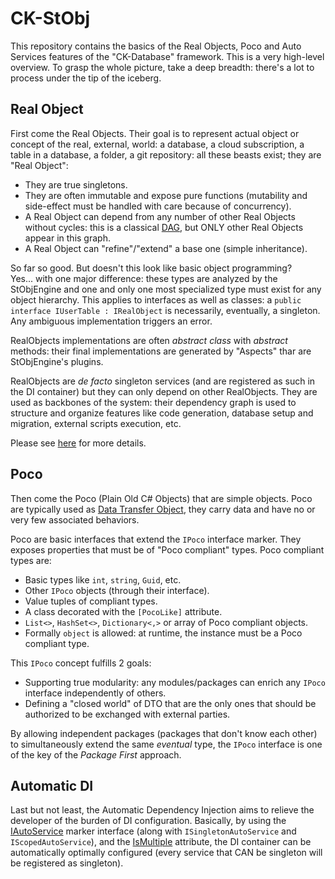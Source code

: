 # CK-StObj

This repository contains the basics of the Real Objects, Poco and Auto Services features of the "CK-Database" framework.
This is a very high-level overview. To grasp the whole picture, take a deep breadth: there's a lot to process under the
tip of the iceberg.

## Real Object
First come the Real Objects. Their goal is to represent actual object or concept of the real, external, world: a database,
a cloud subscription, a table in a database, a folder, a git repository: all these beasts exist; they are "Real Object":
 - They are true singletons.
 - They are often immutable and expose pure functions (mutability and side-effect must be handled with care because of concurrency).
 - A Real Object can depend from any number of other Real Objects without cycles: this is a classical [DAG](https://en.wikipedia.org/wiki/Directed_acyclic_graph), but ONLY other Real Objects appear in this graph.
 - A Real Object can "refine"/"extend" a base one (simple inheritance). 
 
So far so good. But doesn't this look like basic object programming?  
Yes... with one major difference: these types are analyzed by the StObjEngine and one and only one most specialized type must exist for any
object hierarchy. This applies to interfaces as well as classes: a `public interface IUserTable : IRealObject` is necessarily, eventually, a singleton.
Any ambiguous implementation triggers an error.

RealObjects implementations are often _abstract class_ with _abstract_ methods: their final implementations are generated by "Aspects" thar are StObjEngine's
plugins.

RealObjects are _de facto_ singleton services (and are registered as such in the DI container) but they can only depend on
other RealObjects. They are used as backbones of the system: their dependency graph is used to structure and organize features
like code generation, database setup and migration, external scripts execution, etc.
 
Please see [here](https://github.com/Invenietis/CK-Core/tree/develop/CK.Core/AutomaticDI#irealobject) for more details.

## Poco
Then come the Poco (Plain Old C# Objects) that are simple objects. Poco are typically used as [Data Transfer Object](https://en.wikipedia.org/wiki/Data_transfer_object),
they carry data and have no or very few associated behaviors.

Poco are basic interfaces that extend the `IPoco` interface marker. They exposes properties that must be of "Poco compliant" types.
Poco compliant types are:
 - Basic types like `int`, `string`, `Guid`, etc.
 - Other `IPoco` objects (through their interface).
 - Value tuples of compliant types.
 - A class decorated with the `[PocoLike]` attribute.
 - `List<>`, `HashSet<>`, `Dictionary<,>` or array of Poco compliant objects.
 - Formally `object` is allowed: at runtime, the instance must be a Poco compliant type.

This `IPoco` concept fulfills 2 goals:
- Supporting true modularity: any modules/packages can enrich any `IPoco` interface independently of others.
- Defining a "closed world" of DTO that are the only ones that should be authorized to be exchanged with external parties.

By allowing independent packages (packages that don't know each other) to simultaneously extend the same _eventual_ type,
the `IPoco` interface is one of the key of the *Package First* approach.

## Automatic DI

Last but not least, the Automatic Dependency Injection aims to relieve the developer of the burden of DI configuration.
Basically, by using the [IAutoService](https://github.com/Invenietis/CK-Core/blob/develop/CK.Core/AutomaticDI/IAutoService.cs)
marker interface (along with `ISingletonAutoService` and `IScopedAutoService`), and the [IsMultiple](https://github.com/Invenietis/CK-Core/blob/develop/CK.Core/AutomaticDI/IsMultipleAttribute.cs)
attribute, the DI container can be automatically optimally configured (every service that CAN be singleton will be registered as singleton). 





